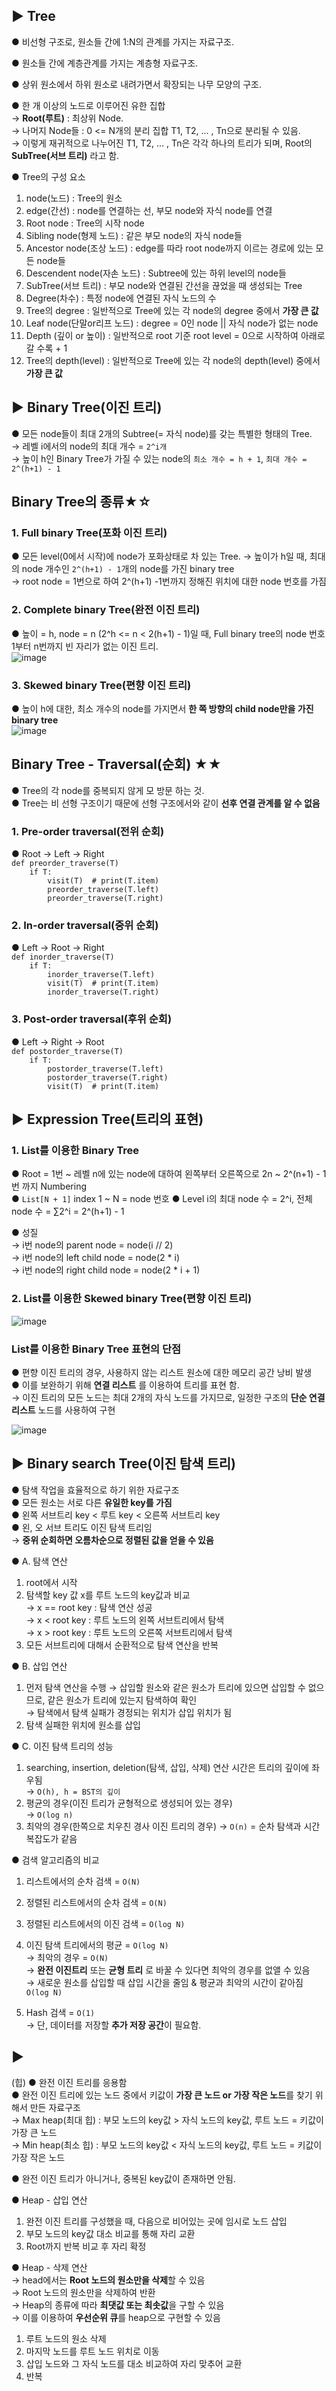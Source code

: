 ## ▶ Tree
● 비선형 구조로, 원소들 간에 1:N의 관계를 가지는 자료구조.  

● 원소들 간에 계층관계를 가지는 계층형 자료구조.  

● 상위 원소에서 하위 원소로 내려가면서 확장되는 나무 모양의 구조.  

● 한 개 이상의 노드로 이루어진 유한 집합  
  → **Root(루트)** : 최상위 Node.  
  → 나머지 Node들 : 0 <= N개의 분리 집합 T1, T2, ... , Tn으로 분리될 수 있음.  
  → 이렇게 재귀적으로 나누어진 T1, T2, ... , Tn은 각각 하나의 트리가 되며, Root의 **SubTree(서브 트리)** 라고 함.    
  
● Tree의 구성 요소  
  1. node(노드) : Tree의 원소  
  2. edge(간선) : node를 연결하는 선, 부모 node와 자식 node를 연결  
  3. Root node : Tree의 시작 node  
  4. Sibling node(형제 노드) : 같은 부모 node의 자식 node들      
  5. Ancestor node(조상 노드) : edge를 따라 root node까지 이르는 경로에 있는 모든 node들   
  6. Descendent node(자손 노드) : Subtree에 있는 하위 level의 node들   
  7. SubTree(서브 트리) : 부모 node와 연결된 간선을 끊었을 때 생성되는 Tree  
  8. Degree(차수) : 특정 node에 연결된 자식 노드의 수  
  9. Tree의 degree : 일반적으로 Tree에 있는 각 node의 degree 중에서 **가장 큰 값**  
  10. Leaf node(단말or리프 노드) : degree = 0인 node || 자식 node가 없는 node  
  11. Depth (깊이 or 높이) : 일반적으로 root 기준 root level = 0으로 시작하여 아래로 갈 수록 + 1   
  12. Tree의 depth(level) : 일반적으로 Tree에 있는 각 node의 depth(level) 중에서 **가장 큰 값**  

## ▶ Binary Tree(이진 트리)
● 모든 node들이 최대 2개의 Subtree(= 자식 node)를 갖는 특별한 형태의 Tree.  
  → 레벨 i에서의 node의 최대 개수 = `2^i개`    
  → 높이 h인 Binary Tree가 가질 수 있는 node의 `최소 개수 = h + 1`, `최대 개수 = 2^(h+1) - 1`   

## Binary Tree의 종류★☆
### 1. Full binary Tree(포화 이진 트리)
● 모든 level(0에서 시작)에 node가 포화상태로 차 있는 Tree.
  → 높이가 h일 때, 최대의 node 개수인 `2^(h+1) - 1`개의 node를 가진 binary tree  
  → root node = 1번으로 하여 2^(h+1) -1번까지 정해진 위치에 대한 node 번호를 가짐  
  
### 2. Complete binary Tree(완전 이진 트리)
● 높이 = h, node = n (2^h <= n < 2(h+1) - 1)일 때, Full binary tree의 node 번호 1부터 n번까지 빈 자리가 없는 이진 트리.  
![image](https://user-images.githubusercontent.com/33312417/232280849-856b3c53-6ee3-4f4e-8eb6-b0ab22c47e36.png)


### 3. Skewed binary Tree(편향 이진 트리)
● 높이 h에 대한, 최소 개수의 node를 가지면서 **한 쪽 방향의 child node만을 가진 binary tree**   
![image](https://user-images.githubusercontent.com/33312417/232280904-9aba2b28-9882-4efa-8869-e2d12b667fb8.png)

## Binary Tree - Traversal(순회) ★★
● Tree의 각 node를 중복되지 않게 모 방문 하는 것.  
● Tree는 비 선형 구조이기 때문에 선형 구조에서와 같이 **선후 연결 관계를 알 수 없음**  

### 1. Pre-order traversal(전위 순회)
● Root → Left → Right  
`def preorder_traverse(T)`  
`    if T:`  
`        visit(T)  # print(T.item)`  
`        preorder_traverse(T.left)`  
`        preorder_traverse(T.right)`  

### 2. In-order traversal(중위 순회)
● Left → Root → Right  
`def inorder_traverse(T)`  
`    if T:`  
`        inorder_traverse(T.left)`  
`        visit(T)  # print(T.item)`  
`        inorder_traverse(T.right)`  

### 3. Post-order traversal(후위 순회)
● Left → Right → Root  
`def postorder_traverse(T)`  
`    if T:`  
`        postorder_traverse(T.left)`  
`        postorder_traverse(T.right)`  
`        visit(T)  # print(T.item)`  

## ▶ Expression Tree(트리의 표현)
### 1. List를 이용한 Binary Tree
● Root = 1번 ~ 레벨 n에 있는 node에 대하여 왼쪽부터 오른쪽으로 2n ~ 2^(n+1) - 1번 까지 Numbering   
● `List[N + 1]` index 1 ~ N = node 번호
● Level i의 최대 node 수 = 2^i, 전체 node 수 = ∑2^i = 2^(h+1) - 1  

● 성질  
  → i번 node의 parent node = node(i // 2)  
  → i번 node의 left child node = node(2 * i)   
  → i번 node의 right child node = node(2 * i + 1)  
  
### 2. List를 이용한 Skewed binary Tree(편향 이진 트리)
![image](https://user-images.githubusercontent.com/33312417/232283892-ce97a012-2925-411c-aed4-a4aa789dc343.png)

### List를 이용한 Binary Tree 표현의 단점
● 편향 이진 트리의 경우, 사용하지 않는 리스트 원소에 대한 메모리 공간 낭비 발생  
● 이를 보완하기 위해 **연결 리스트** 를 이용하여 트리를 표현 함.  
  → 이진 트리의 모든 노드는 최대 2개의 자식 노드를 가지므로, 일정한 구조의 **단순 연결 리스트** 노드를 사용하여 구현  
  
![image](https://user-images.githubusercontent.com/33312417/232284952-05754c2c-b3e0-4b3f-abad-211a4ff36d2f.png)


## ▶ Binary search Tree(이진 탐색 트리)
● 탐색 작업을 효율적으로 하기 위한 자료구조  
● 모든 원소는 서로 다른 **유일한 key를 가짐**  
● 왼쪽 서브트리 key < 루트 key < 오른쪽 서브트리 key  
● 왼, 오 서브 트리도 이진 탐색 트리임  
  → **중위 순회하면 오름차순으로 정렬된 값을 얻을 수 있음**    
  
● A. 탐색 연산
  1. root에서 시작  
  2. 탐색할 key 값 x를 루트 노드의 key값과 비교  
    → x == root key : 탐색 연산 성공  
    → x < root key : 루트 노드의 왼쪽 서브트리에서 탐색   
    → x > root key : 루트 노드의 오른쪽 서브트리에서 탐색  
  3. 모든 서브트리에 대해서 순환적으로 탐색 연산을 반복  

● B. 삽입 연산  
  1. 먼저 탐색 연산을 수행
    → 삽입할 원소와 같은 원소가 트리에 있으면 삽입할 수 없으므로, 같은 원소가 트리에 있는지 탐색하여 확인  
    → 탐색에서 탐색 실패가 경정되는 위치가 삽입 위치가 됨  
  2. 탐색 실패한 위치에 원소를 삽입  

● C. 이진 탐색 트리의 성능
  1. searching, insertion, deletion(탐색, 삽입, 삭제) 연산 시간은 트리의 깊이에 좌우됨  
    → `O(h), h = BST의 깊이`  
  2. 평균의 경우(이진 트리가 균형적으로 생성되어 있는 경우)  
    → `O(log n)`
  3. 최악의 경우(한쪽으로 치우친 경사 이진 트리의 경우)
    → `O(n)` = 순차 탐색과 시간복잡도가 같음  
    
● 검색 알고리즘의 비교
  1. 리스트에서의 순차 검색 = `O(N)`  
  2. 정렬된 리스트에서의 순차 검색 = `O(N)`  
  3. 정렬된 리스트에서의 이진 검색 = `O(log N)`  
  4. 이진 탐색 트리에서의 평균 = `O(log N)`  
    → 최악의 경우 = `O(N)`  
    → **완전 이진트리** 또는 **균형 트리** 로 바꿀 수 있다면 최악의 경우를 없앨 수 있음  
    → 새로운 원소를 삽입할 때 삽입 시간을 줄임 & 평균과 최악의 시간이 같아짐 `O(log N)`  
    
  5. Hash 검색 = `O(1)`  
    → 단, 데이터를 저장할 **추가 저장 공간**이 필요함.  
    
## ▶ 
(힙)
● 완전 이진 트리를 응용함  
● 완전 이진 트리에 있는 노드 중에서 키값이 **가장 큰 노드 or 가장 작은 노드**를 찾기 위해서 만든 자료구조  
  → Max heap(최대 힙) : 부모 노드의 key값 > 자식 노드의 key값, 루트 노드 = 키값이 가장 큰 노드  
  → Min heap(최소 힙) : 부모 노드의 key값 < 자식 노드의 key값, 루트 노드 = 키값이 가장 작은 노드  

● 완전 이진 트리가 아니거나, 중복된 key값이 존재하면 안됨.  

● Heap - 삽입 연산  
  1. 완전 이진 트리를 구성했을 때, 다음으로 비어있는 곳에 임시로 노드 삽입  
  2. 부모 노드의 key값 대소 비교를 통해 자리 교환  
  3. Root까지 반복 비교 후 자리 확정  

● Heap - 삭제 연산  
  →  head에서는 **Root 노드의 원소만을 삭제**할 수 있음  
  →  Root 노드의 원소만을 삭제하여 반환  
  →  Heap의 종류에 따라 **최댓값 또는 최솟값**을 구할 수 있음  
  → 이를 이용하여 **우선순위 큐**를 heap으로 구현할 수 있음  
  
  1. 루트 노드의 원소 삭제  
  2. 마지막 노드를 루트 노드 위치로 이동  
  3. 삽입 노드와 그 자식 노드를 대소 비교하여 자리 맞추어 교환  
  4. 반복
  
